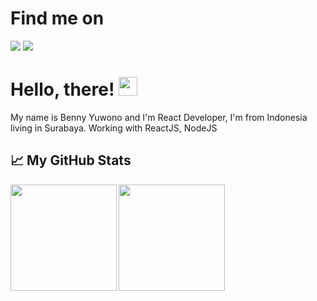 # Find me on
[<img src="https://img.shields.io/badge/gmail-red.svg?&style=for-the-badge&logo=gmail&logoColor=white" />](mailto:bennywahyuy@gmail.com) [<img src="https://img.shields.io/badge/linkedin-%230077B5.svg?&style=for-the-badge&logo=linkedin&logoColor=white" />](https://www.linkedin.com/in/bennyuwono/)

# Hello, there! <img src="https://raw.githubusercontent.com/MartinHeinz/MartinHeinz/master/wave.gif" width="30px">

My name is Benny Yuwono and I'm React Developer, I'm from Indonesia living in Surabaya. Working with ReactJS, NodeJS

<!--START_SECTION:stats-->
## &#x1f4c8; My GitHub Stats
<a href="https://github.com/bennyuwono">
  <img height="170em" src="https://github-readme-stats.vercel.app/api?username=bennyuwono&theme=merko&show_icons=true" align="left" />
  <img height="170em" src="https://github-readme-stats.vercel.app/api/top-langs/?username=bennyuwono&theme=merko&layout=compact" />
</a>
<!--END_SECTION:stats-->
